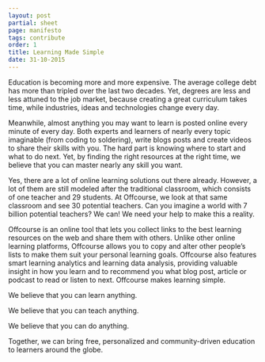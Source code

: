 ```yaml
---
layout: post
partial: sheet
page: manifesto
tags: contribute
order: 1
title: Learning Made Simple
date: 31-10-2015
---
```

Education is becoming more and more expensive. The average college debt has more than tripled over the last two decades. Yet, degrees are less and less attuned to the job market, because creating a great curriculum takes time, while industries, ideas and technologies change every day.

Meanwhile, almost anything you may want to learn is posted online every minute of every day. Both experts and learners of nearly every topic imaginable (from coding to soldering), write blogs posts and create videos to share their skills with you. The hard part is knowing where to start and what to do next. Yet, by finding the right resources at the right time, we believe that you can master nearly any skill you want.

Yes, there are a lot of online learning solutions out there already. However, a lot of them are still modeled after the traditional classroom, which consists of one teacher and 29 students. At Offcourse, we look at that same classroom and see 30 potential teachers. Can you imagine a world with 7 billion potential teachers? We can! We need your help to make this a reality.

Offcourse is an online tool that lets you collect links to the best learning resources on the web and share them with others. Unlike other online learning platforms, Offcourse allows you to copy and alter other people’s lists to make them suit your personal learning goals. Offcourse also features smart learning analytics and learning data analysis, providing valuable insight in how you learn and to recommend you what blog post, article or podcast to read or listen to next. Offcourse makes learning simple.

We believe that you can learn anything. 

We believe that you can teach anything. 

We believe that you can do anything. 

Together, we can bring free, personalized and community-driven education to learners around the globe.